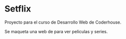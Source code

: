 # Setflix

Proyecto para el curso de Desarrollo Web de Coderhouse.

Se maqueta una web de para ver peliculas y series.
